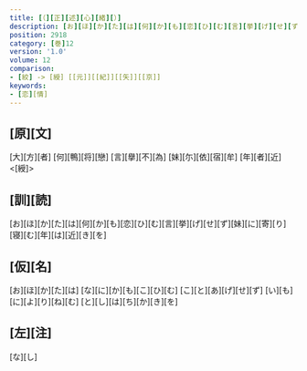 ```yaml
---
title: [（][正][述][心][緒][）]
description: [お][ほ][か][た][は][何][か][も][恋][ひ][む][言][挙][げ][せ][ず][妹][に][寄][り][寝][む][年][は][近][き][を]
position: 2918
category: [巻]12
version: '1.0'
volume: 12
comparison:
- [絞] -> [綬] [[元]][[紀]][[矢]][[京]]
keywords:
- [恋][情]
---
```


## [原][文]

[大][方][者] [何][鴨][将][戀] [言][擧][不][為] [妹][尓][依][宿][牟] [年][者][近]<[綬]>

## [訓][読]

[お][ほ][か][た][は][何][か][も][恋][ひ][む][言][挙][げ][せ][ず][妹][に][寄][り][寝][む][年][は][近][き][を]

## [仮][名]

[お][ほ][か][た][は] [な][に][か][も][こ][ひ][む] [こ][と][あ][げ][せ][ず] [い][も][に][よ][り][ね][む] [と][し][は][ち][か][き][を]

## [左][注]

[な][し]

